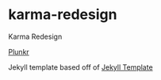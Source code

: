 karma-redesign
==============

Karma Redesign

[Plunkr](http://plnkr.co/edit/?p=streamer&s=xAvtH9WeZreqk5eI)

Jekyll template based off of [Jekyll Template](https://github.com/krisb/jekyll-template)
